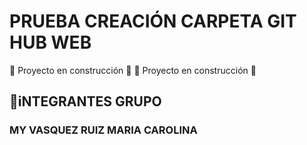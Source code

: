 # PRUEBA CREACIÓN CARPETA GIT HUB WEB
:construction: Proyecto en construcción :construction:
:construction: Proyecto en construcción :construction:
## :hammer:iNTEGRANTES GRUPO
### MY VASQUEZ RUIZ MARIA CAROLINA

